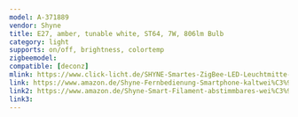 ```yaml
---
model: A-371889
vendor: Shyne
title: E27, amber, tunable white, ST64, 7W, 806lm Bulb
category: light
supports: on/off, brightness, colortemp
zigbeemodel: 
compatible: [deconz]
mlink: https://www.click-licht.de/SHYNE-Smartes-ZigBee-LED-Leuchtmitte-E27-amber-tunable-white-ST64-7W-806-Lumen-1er-Pack
link: https://www.amazon.de/Shyne-Fernbedienung-Smartphone-kaltwei%C3%9Fes-Schlafzimmer/dp/B08665388Q/
link2: https://www.amazon.de/Shyne-Smart-Filament-abstimmbares-wei%C3%9Fes/dp/B0865YB5G5/
link3: 
---
```



